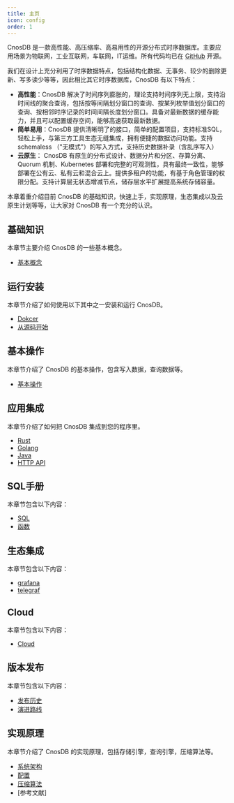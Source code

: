 ```yaml
---
title: 主页
icon: config
order: 1
---
```


CnosDB 是一款高性能、高压缩率、高易用性的开源分布式时序数据库。主要应用场景为物联网，工业互联网，车联网，IT运维。所有代码均已在 [GitHub](https://github.com/cnosdb/cnosdb) 开源。

我们在设计上充分利用了时序数据特点，包括结构化数据、无事务、较少的删除更新、写多读少等等，因此相比其它时序数据库，CnosDB 有以下特点：
* **高性能**：CnosDB 解决了时间序列膨胀的，理论支持时间序列无上限，支持沿时间线的聚合查询，包括按等间隔划分窗口的查询、按某列枚举值划分窗口的查询、按相邻时序记录的时间间隔长度划分窗口。具备对最新数据的缓存能力，并且可以配置缓存空间，能够高速获取最新数据。
* **简单易用**：CnosDB 提供清晰明了的接口，简单的配置项目，支持标准SQL，轻松上手，与第三方工具生态无缝集成，拥有便捷的数据访问功能。支持 schemaless （"无模式"）的写入方式，支持历史数据补录（含乱序写入）
* **云原生**： CnosDB 有原生的分布式设计、数据分片和分区、存算分离、Quorum 机制、Kubernetes 部署和完整的可观测性，具有最终一致性，能够部署在公有云、私有云和混合云上。提供多租户的功能，有基于角色管理的权限分配。支持计算层无状态增减节点，储存层水平扩展提高系统存储容量。


本章着重介绍目前 CnosDB 的基础知识，快速上手，实现原理，生态集成以及云原生计划等等，让大家对 CnosDB 有一个充分的认识。

## 基础知识
本章节主要介绍 CnosDB 的一些基本概念。

- [基本概念](./guide/concept.md#基本概念)

## 运行安装
本章节介绍了如何使用以下其中之一安装和运行 CnosDB。

- [Dokcer](./guide/quick_start.md#Docker)
- [从源码开始](./guide/quick_start.md#从源码开始)

## 基本操作
本章节介绍了 CnosDB 的基本操作，包含写入数据，查询数据等。
- [基本操作](./guide/QUICK_START.md#基本操作)

## 应用集成

本章节介绍了如何把 CnosDB 集成到您的程序里。
- [Rust](./guide/application/application.md#rust)
- [Golang](./guide/application/application.md#golang)
- [Java](./guide/application/application.md#java)
- [HTTP API](./guide/application/api.md)

## SQL手册
本章节包含以下内容：
- [SQL](./guide/query/sql.md)
- [函数](./guide/query/function.md)

## 生态集成
本章节包含以下内容：
- [grafana](./guide/ecology/grafana.md)
- [telegraf](./guide/ecology/telegraf.md)

## Cloud
本章节包含以下内容：
- [Cloud](./guide/cloud.md)

## 版本发布

本章节包含以下内容：
- [发布历史](./guide/release/changelist.md)
- [演进路线](./guide/release/roadmap.md)

## 实现原理
本章节介绍了 CnosDB 的实现原理，包括存储引擎，查询引擎，压缩算法等。
- [系统架构](./guide/design/arch.md)
- [配置](./guide/design/config.md)
- [压缩算法](./guide/design/compress.md)
- [参考文献]
